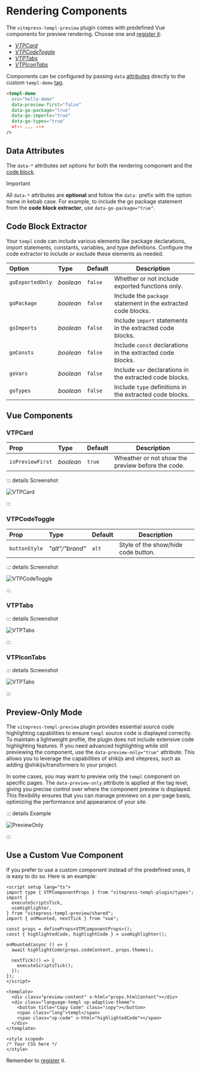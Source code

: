 # Rendering Components

The `vitepress-templ-preview` plugin comes with predefined Vue components for preview rendering. Choose one and [register it](/guide/getting-started.html#vitepress-configuration):

- [_VTPCard_](#vtpcard)
- [_VTPCodeToggle_](#vtpcodetoggle)
- [_VTPTabs_](#vtptabs)
- [_VTPIconTabs_](#vtpicontabs)

Components can be configured by passing `data` [attributes](#data-attributes) directly to the custom `templ-demo` [tag](/guide/getting-started.md#embed-in-the-markdown).

```html
<templ-demo
  src="hello-demo"
  data-preview-first="false"
  data-go-package="true"
  data-go-imports="true"
  data-go-types="true"
  <!-- ... -->
/>
```

## Data Attributes

The `data-*` attributes set options for both the rendering component and the [code block](#code-block-extractor).

> [!IMPORTANT]
> All `data-*` attributes are **optional** and follow the `data-` prefix with the option name in kebab case. For example, to include the go package statement from the **code block extractor**, use `data-go-package="true"`.

## Code Block Extractor

Your `templ` code can include various elements like package declarations, import statements, constants, variables, and type definitions. Configure the code extractor to include or exclude these elements as needed.

| Option           | Type      | Default | Description                                                   |
| :--------------- | :-------- | :------ | ------------------------------------------------------------- |
| `goExportedOnly` | _boolean_ | `false` | Whether or not include exported functions only.               |
| `goPackage`      | _boolean_ | `false` | Include the `package` statement in the extracted code blocks. |
| `goImports`      | _boolean_ | `false` | Include `import` statements in the extracted code blocks.     |
| `goConsts`       | _boolean_ | `false` | Include `const` declarations in the extracted code blocks.    |
| `goVars`         | _boolean_ | `false` | Include `var` declarations in the extracted code blocks.      |
| `goTypes`        | _boolean_ | `false` | Include `type` definitions in the extracted code blocks.      |

## Vue Components

### VTPCard

| Prop             | Type      | Default | Description                                       |
| :--------------- | :-------- | ------- | ------------------------------------------------- |
| `isPreviewFirst` | _boolean_ | `true`  | Wheather or not show the preview before the code. |

::: details Screenshot

![VTPCard](/assets/screenshots/card.png)

:::

### VTPCodeToggle

| Prop          | Type            | Default | Description                         |
| :------------ | :-------------- | ------- | ----------------------------------- |
| `buttonStyle` | _"alt"/"brand"_ | `alt`   | Style of the show/hide code button. |

::: details Screenshot

![VTPCodeToggle](/assets/screenshots/code-toggle.gif)

:::

### VTPTabs

::: details Screenshot

![VTPTabs](/assets/screenshots/tabs.gif)

:::

### VTPIconTabs

::: details Screenshot

![VTPTabs](/assets/screenshots/icons-tab.gif)

:::

## Preview-Only Mode

The `vitepress-templ-preview` plugin provides essential source code highlighting capabilities to ensure `templ` source code is displayed correctly. To maintain a lightweight profile, the plugin does not include extensive code highlighting features. If you need advanced highlighting while still previewing the component, use the `data-preview-only="true"` attribute. This allows you to leverage the capabilities of shikijs and vitepress, such as adding @shikijs/transformers to your project.

In some cases, you may want to preview only the `templ` component on specific pages. The `data-preview-only` attribute is applied at the tag level, giving you precise control over where the component preview is displayed. This flexibility ensures that you can manage previews on a per-page basis, optimizing the performance and appearance of your site.

::: details Example

![PreviewOnly](/assets/screenshots/preview-only.png)

:::

## Use a Custom Vue Component

If you prefer to use a custom component instead of the predefined ones, it is easy to do so. Here is an example:

```vue
<script setup lang="ts">
import type { VTPComponentProps } from "vitepress-templ-plugin/types";
import {
  executeScriptsTick,
  useHighlighter,
} from "vitepress-templ-preview/shared";
import { onMounted, nextTick } from "vue";

const props = defineProps<VTPComponentProps>();
const { highlightedCode, highlightCode } = useHighlighter();

onMounted(async () => {
  await highlightCode(props.codeContent, props.themes);

  nextTick(() => {
    executeScriptsTick();
  });
});
</script>

<template>
  <div class="preview-content" v-html="props.htmlContent"></div>
  <div class="language-templ vp-adaptive-theme">
    <button title="Copy Code" class="copy"></button>
    <span class="lang">templ</span>
    <span class="vp-code" v-html="highlightedCode"></span>
  </div>
</template>

<style scoped>
/* Your CSS here */
</style>
```

Remember to [register](/guide/getting-started.html#vitepress-configuration) it.

